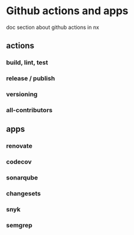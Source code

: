 # Github actions and apps

doc section about github actions in nx

## actions

### build, lint, test

### release / publish

### versioning

### all-contributors

## apps

### renovate

### codecov

### sonarqube

### changesets

### snyk

### semgrep
